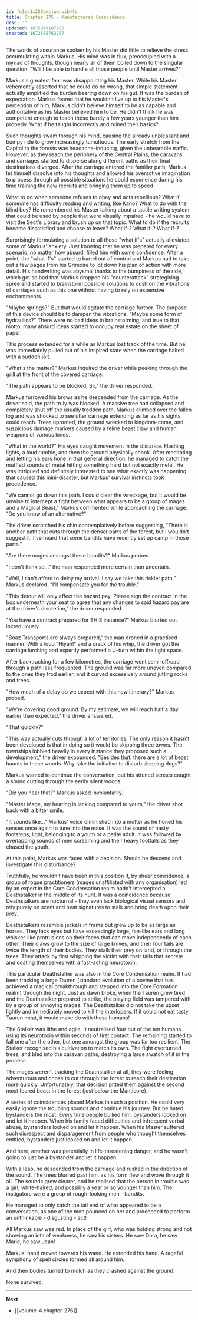 ```yaml
---
id: fm1ea1x258dmcjwanuib4tb
title: Chapter 275 - Manufactured Coincidence
desc: ''
updated: 1675099187385
created: 1672685762257
---
```


The words of assurance spoken by his Master did little to relieve the stress accumulating within Markus. His mind was in flux, preoccupied with a myriad of thoughts, though nearly all of them boiled down to the singular question: "Will I be able to handle all those people until Master arrives?"

Markus's greatest fear was disappointing his Master. While his Master vehemently asserted that he could do no wrong, that simple statement actually amplified the burden bearing down on his gut. It was the burden of expectation. Markus feared that he wouldn't live up to his Master's perception of him. Markus didn't believe himself to be as capable and authoritative as his Master believed him to be. He didn't think he was competent enough to teach those barely a few years younger than him properly. What if he taught incorrectly and ruined their basics?

Such thoughts swam through his mind, causing the already unpleasant and bumpy ride to grow increasingly tumultuous. The early stretch from the Capital to the forests was headache-inducing, given the unbearable traffic. However, as they reach the periphery of the Central Plains, the caravans and carriages started to disperse along different paths as their final destinations diverged. After the carriage entered the familiar path, Markus let himself dissolve into his thoughts and allowed his overactive imagination to process through all possible situations he could experience during his time training the new recruits and bringing them up to speed.

What to do when someone refuses to obey and acts rebellious? What if someone has difficulty reading and writing, like Kano? What to do with the blind boy? He remembered his Master talking about a tactile writing system that could be used by people that were visually impaired - he would have to visit the Sect's Library and brush up on that topic. What to do if the recruits become dissatisfied and choose to leave? What if-? What if-? What if-?

Surprisingly formulating a solution to all those "what if's" actually alleviated some of Markus' anxiety. Just knowing that he was prepared for every scenario, no matter how absurd, filled him with some confidence. After a point, the "what if's" started to barrel out of control and Markus had to take out a few pages from his Grimoire to jot down his plan of action with more detail. His handwriting was abysmal thanks to the bumpiness of the ride, which got so bad that Markus dropped his "counterattack" strategising spree and started to brainstorm possible solutions to cushion the vibrations of carriages such as this one without having to rely on expensive enchantments.

"Maybe springs?" But that would agitate the carriage further. The purpose of this device should be to dampen the vibrations. "Maybe some form of hydraulics?" There were no bad ideas in brainstorming, and true to that motto, many absurd ideas started to occupy real estate on the sheet of paper.

This process extended for a while as Markus lost track of the time. But he was immediately pulled out of his inspired state when the carriage halted with a sudden jolt.

"What's the matter?" Markus inquired the driver while peeking through the grill at the front of the covered carriage.

"The path appears to be blocked, Sir," the driver responded.

Markus furrowed his brows as he descended from the carriage. As the driver said, the path truly was blocked. A massive tree had collapsed and completely shut off the usually trodden path. Markus climbed over the fallen log and was shocked to see utter carnage extending as far as his sights could reach. Trees uprooted, the ground wrecked to kingdom-come, and suspicious damage markers caused by a feline beast claw and human weapons of various kinds.

"What in the world?" His eyes caught movement in the distance. Flashing lights, a loud rumble, and then the ground physically shook. After meditating and letting his ears hone in that general direction, he managed to catch the muffled sounds of metal hitting something hard but not exactly metal. He was intrigued and definitely interested to see what exactly was happening that caused this mini-disaster, but Markus' survival instincts took precedence.

"We cannot go down this path. I could clear the wreckage, but it would be unwise to intercept a fight between what appears to be a group of mages and a Magical Beast," Markus commented while approaching the carriage. "Do you know of an alternative?"

The driver scratched his chin contemplatively before suggesting, "There is another path that cuts through the denser parts of the forest, but I wouldn't suggest it. I've heard that some bandits have recently set up camp in those parts."

"Are there mages amongst these bandits?" Markus probed.

"I don't think so..." the man responded more certain than uncertain.

"Well, I can't afford to delay my arrival. I say we take this riskier path," Markus declared. "I'll compensate you for the trouble."

"This detour will only affect the hazard pay. Please sign the contract in the box underneath your seat to agree that any changes to said hazard pay are at the driver's discretion," the driver responded.

"You have a contract prepared for THIS instance?" Markus blurted out incredulously.

"Boaz Transports are always prepared," the man droned in a practised manner. With a loud "Hiyah!" and a crack of his whip, the driver got the carriage lurching and expertly performed a U-turn within the tight space.

After backtracking for a few kilometres, the carriage went semi-offroad through a path less frequented. The ground was far more uneven compared to the ones they trod earlier, and it curved excessively around jutting rocks and trees.

"How much of a delay do we expect with this new itinerary?" Markus probed.

"We're covering good ground. By my estimate, we will reach half a day earlier than expected," the driver answered.

"That quickly?"

"This way actually cuts through a lot of territories. The only reason it hasn't been developed is that in doing so it would be skipping three towns. The townships lobbied heavily in every instance they proposed such a development," the driver expounded. "Besides that, there are a lot of beast haunts in these woods. Why take the initiative to disturb sleeping dogs?"

Markus wanted to continue the conversation, but his attuned senses caught a sound cutting through the eerily silent woods.

"Did you hear that?" Markus asked involuntarily.

"Master Mage, my hearing is lacking compared to yours," the driver shot back with a bitter smile.

"It sounds like..." Markus' voice diminished into a mutter as he honed his senses once again to tune into the noise. It was the sound of hasty footsteps, light, belonging to a youth or a petite adult. It was followed by overlapping sounds of men screaming and their heavy footfalls as they chased the youth.

At this point, Markus was faced with a decision. Should he descend and investigate this disturbance?

Truthfully, he wouldn't have been in this position if, by sheer coincidence, a group of rogue practitioners (mages unaffiliated with any organisation) led by an expert in the Core Condensation realm hadn't intercepted a Deathstalker in the middle of its hunt. It was a coincidence because Deathstalkers are nocturnal - they even lack biological visual sensors and rely purely on scent and heat signatures to stalk and bring death upon their prey.

Deathstalkers resemble jackals in frame but grow up to be as large as horses. They lack eyes but have exceedingly large, fan-like ears and long whisker-like protrusions on their faces that can move independently of each other. Their claws grow to the size of large knives, and their four tails are twice the length of their bodies. They stalk their prey on land, or through the trees. They attack by first whipping the victim with their tails that secrete and coating themselves with a fast-acting neurotoxin.

This particular Deathstalker was also in the Core Condensation realm. It had been tracking a large Tauren (standard evolution of a bovine that has achieved a magical breakthrough and stepped into the Core Formation realm) through the night. Just as dawn broke, when the Tauren grew tired and the Deathstalker prepared to strike, the playing field was tampered with by a group of annoying mages. The Deathstalker did not take the upset lightly and immediately moved to kill the interlopers. If it could not eat tasty Tauren meat, it would make do with these humans!

The Stalker was lithe and agile. It neutralised four out of the ten humans using its neurotoxin within seconds of first contact. The remaining started to fall one after the other, but one amongst the group was far too resilient. The Stalker recognised his cultivation to match its own. The fight overturned trees, and bled into the caravan paths, destroying a large swatch of it in the process.

The mages weren't tracking the Deathstalker at all, they were feeling adventurous and chose to cut through the forest to reach their destination more quickly. Unfortunately, that decision pitted them against the second most feared beast in the forest (just below the Manticore).

A series of coincidences placed Markus in such a position. He could very easily ignore the troubling sounds and continue his journey. But he hated bystanders the most. Every time people bullied him, bystanders looked on and let it happen. When his family faced difficulties and infrequent verbal abuse, bystanders looked on and let it happen. When his Master suffered such disrespect and disparagement from people who thought themselves entitled, bystanders just looked on and let it happen.

And here, another was potentially in life-threatening danger, and he wasn't going to just be a bystander and let it happen.

With a leap, he descended from the carriage and rushed in the direction of the sound. The trees blurred past him, as his form flew and wove through it all. The sounds grew clearer, and he realised that the person in trouble was a girl, white-haired, and possibly a year or so younger than him. The instigators were a group of rough-looking men - bandits.

He managed to only catch the tail end of what appeared to be a conversation, as one of the men pounced on her and proceeded to perform an unthinkable - disgusting - act!

All Markus saw was red. In place of the girl, who was holding strong and not showing an iota of weakness, he saw his sisters. He saw Dora, he saw Marie, he saw Jean!

Markus' hand moved towards his wand. He extended his hand. A rageful symphony of spell circles formed all around him.

And then bodies turned to mulch as they crashed against the ground.

None survived.

____

**Next**
* [[volume-4.chapter-276]]